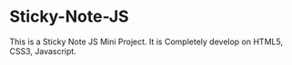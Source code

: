 # Sticky-Note-JS
This is a Sticky Note JS Mini Project. It is Completely develop on HTML5, CSS3, Javascript.
